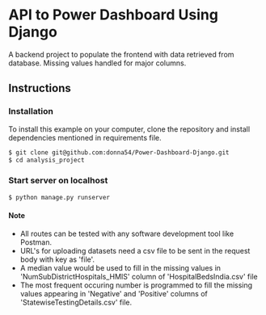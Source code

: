 # API to Power Dashboard Using Django

A backend project to populate the frontend with data retrieved from database. Missing values handled for major columns.

## Instructions

### Installation

To install this example on your computer, clone the repository and install dependencies mentioned in requirements file.

```bash
$ git clone git@github.com:donna54/Power-Dashboard-Django.git
$ cd analysis_project
```
### Start server on localhost

```bash
$ python manage.py runserver
```

#### Note

* All routes can be tested with any software development tool like Postman.
* URL's for uploading datasets need a csv file to be sent in the request body with key as 'file'.
* A median value would be used to fill in the missing values in 'NumSubDistrictHospitals_HMIS' column of 'HospitalBedsIndia.csv' file
* The most frequent occuring number is programmed to fill the missing values appearing in 'Negative' and 'Positive' columns of 'StatewiseTestingDetails.csv' file.